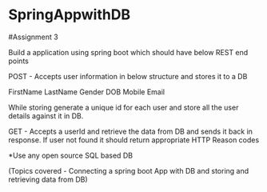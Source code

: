 # SpringAppwithDB
#Assignment 3

Build a application using spring boot which should have below REST end points

POST - Accepts user information in below structure and stores it to a DB

FirstName
LastName
Gender
DOB
Mobile
Email

While storing generate a unique id for each user and store all the user details against it in DB.

GET - Accepts a userId and retrieve the data from DB and sends it back in response. If user not found it should return appropriate HTTP Reason codes

*Use any open source SQL based DB

(Topics covered - Connecting a spring boot App with DB and storing and retrieving data from DB)
